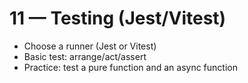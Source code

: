 # 11 — Testing (Jest/Vitest)

- Choose a runner (Jest or Vitest)
- Basic test: arrange/act/assert
- Practice: test a pure function and an async function
